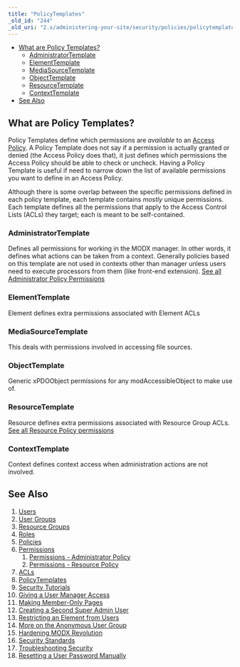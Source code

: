```yaml
---
title: "PolicyTemplates"
_old_id: "244"
_old_uri: "2.x/administering-your-site/security/policies/policytemplates"
---
```


- [What are Policy Templates?](#what-are-policy-templates)
  - [AdministratorTemplate](#administratortemplate)
  - [ElementTemplate](#elementtemplate)
  - [MediaSourceTemplate](#mediasourcetemplate)
  - [ObjectTemplate](#objecttemplate)
  - [ResourceTemplate](#resourcetemplate)
  - [ContextTemplate](#contexttemplate)
- [See Also](#see-also)



## What are Policy Templates? 

Policy Templates define which permissions are _available_ to an [Access Policy](building-sites/client-proofing/security/policies "Policies"). A Policy Template does not say if a permission is actually granted or denied (the Access Policy does that), it just defines which permissions the Access Policy should be able to check or uncheck. Having a Policy Template is useful if need to narrow down the list of available permissions you want to define in an Access Policy.

Although there is some overlap between the specific permissions defined in each policy template, each template contains _mostly_ unique permissions. Each template defines all the permissions that apply to the Access Control Lists (ACLs) they target; each is meant to be self-contained.

### AdministratorTemplate 

Defines all permissions for working in the MODX manager. In other words, it defines what actions can be taken from a context. Generally policies based on this template are not used in contexts other than manager unless users need to execute processors from them (like front-end extension). [See all Administrator Policy Permissions](building-sites/client-proofing/security/policies/permissions/administrator-policy "Permissions - Administrator Policy")

### ElementTemplate 

Element defines extra permissions associated with Element ACLs

### MediaSourceTemplate 

This deals with permissions involved in accessing file sources.

### ObjectTemplate 

Generic xPDOObject permissions for any modAccessibleObject to make use of.

### ResourceTemplate 

Resource defines extra permissions associated with Resource Group ACLs. [See all Resource Policy permissions](building-sites/client-proofing/security/policies/permissions/resource-policy "Permissions - Resource Policy")

### ContextTemplate 

Context defines context access when administration actions are not involved.

## See Also 

1. [Users](building-sites/client-proofing/security/users)
2. [User Groups](building-sites/client-proofing/security/user-groups)
3. [Resource Groups](building-sites/client-proofing/security/resource-groups)
4. [Roles](building-sites/client-proofing/security/roles)
5. [Policies](building-sites/client-proofing/security/policies)
  1. [Permissions](building-sites/client-proofing/security/policies/permissions)
      1. [Permissions - Administrator Policy](building-sites/client-proofing/security/policies/permissions/administrator-policy)
      2. [Permissions - Resource Policy](building-sites/client-proofing/security/policies/permissions/resource-policy)
  2. [ACLs](building-sites/client-proofing/security/policies/acls)
  3. [PolicyTemplates](building-sites/client-proofing/security/policies/policytemplates)
6. [Security Tutorials](building-sites/client-proofing/security/security-tutorials)
  1. [Giving a User Manager Access](building-sites/client-proofing/security/security-tutorials/giving-a-user-manager-access)
  2. [Making Member-Only Pages](building-sites/client-proofing/security/security-tutorials/making-member-only-pages)
  3. [Creating a Second Super Admin User](building-sites/client-proofing/security/security-tutorials/creating-a-second-super-admin-user)
  4. [Restricting an Element from Users](building-sites/client-proofing/security/security-tutorials/restricting-an-element-from-users)
  5. [More on the Anonymous User Group](building-sites/client-proofing/security/security-tutorials/more-on-the-anonymous-user-group)
7. [Hardening MODX Revolution](getting-started/maintenance/securing-modx)
8. [Security Standards](administering-your-site/security/security-standards)
9. [Troubleshooting Security](building-sites/client-proofing/security/troubleshooting-security)
  1. [Resetting a User Password Manually](building-sites/client-proofing/security/troubleshooting-security/resetting-a-user-password-manually)
